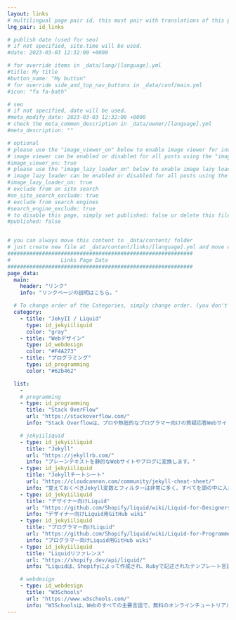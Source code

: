 ```yaml
---
layout: links
# multilingual page pair id, this must pair with translations of this page. (This name must be unique)
lng_pair: id_links

# publish date (used for seo)
# if not specified, site.time will be used.
#date: 2023-03-03 12:32:00 +0000

# for override items in _data/lang/[language].yml
#title: My title
#button_name: "My button"
# for override side_and_top_nav_buttons in _data/conf/main.yml
#icon: "fa fa-bath"

# seo
# if not specified, date will be used.
#meta_modify_date: 2023-03-03 12:32:00 +0000
# check the meta_common_description in _data/owner/[language].yml
#meta_description: ""

# optional
# please use the "image_viewer_on" below to enable image viewer for individual pages or posts (_posts/ or [language]/_posts folders).
# image viewer can be enabled or disabled for all posts using the "image_viewer_posts: true" setting in _data/conf/main.yml.
#image_viewer_on: true
# please use the "image_lazy_loader_on" below to enable image lazy loader for individual pages or posts (_posts/ or [language]/_posts folders).
# image lazy loader can be enabled or disabled for all posts using the "image_lazy_loader_posts: true" setting in _data/conf/main.yml.
#image_lazy_loader_on: true
# exclude from on site search
#on_site_search_exclude: true
# exclude from search engines
#search_engine_exclude: true
# to disable this page, simply set published: false or delete this file
#published: false


# you can always move this content to _data/content/ folder
# just create new file at _data/content/links/[language].yml and move content below.
###########################################################
#                Links Page Data
###########################################################
page_data:
  main:
    header: "リンク"
    info: "リンクページの説明はこちら。"

  # To change order of the Categories, simply change order. (you don't need to change list order.)
  category:
    - title: "JekyII / Liquid"
      type: id_jekyiiliquid
      color: "gray"
    - title: "Webデザイン"
      type: id_webdesign
      color: "#F4A273"
    - title: "プログラミング"
      type: id_programming
      color: "#62b462"

  list:
    -
    # programming
    - type: id_programming
      title: "Stack OverFlow"
      url: "https://stackoverflow.com/"
      info: "Stack Overflowは、プロや熱狂的なプログラマー向けの質疑応答Webサイトです。"

    # jekyiiliquid
    - type: id_jekyiiliquid
      title: "Jekyll"
      url: "https://jekyllrb.com/"
      info: "プレーンテキストを静的なWebサイトやブログに変換します。"
    - type: id_jekyiiliquid
      title: "Jekyllチートシート"
      url: "https://cloudcannon.com/community/jekyll-cheat-sheet/"
      info: "覚えておくべきJekyll変数とフィルターは非常に多く、すべてを頭の中に入れておくのは難しい場合があります。 このチートシートは、Jekyllが実行できるすべてのことのクイックリファレンスとして使えます。"
    - type: id_jekyiiliquid
      title: "デザイナー向けLiquid"
      url: "https://github.com/Shopify/liquid/wiki/Liquid-for-Designers"
      info: "デザイナー向けLiquid用GitHub wiki"
    - type: id_jekyiiliquid
      title: "プログラマー向けLiquid"
      url: "https://github.com/Shopify/liquid/wiki/Liquid-for-Programmers"
      info: "プログラマー向けLiquid用GitHub wiki"
    - type: id_jekyiiliquid
      title: "Liquidリファレンス"
      url: "https://shopify.dev/api/liquid/"
      info: "Liquidは、Shopifyによって作成され、Rubyで記述されたテンプレート言語です。 GitHubでオープンソースプロジェクトとして利用できるようになりました。"

    # webdesign
    - type: id_webdesign
      title: "W3Schools"
      url: "https://www.w3schools.com/"
      info: "W3Schoolsは、Webのすべての主要言語で、無料のオンラインチュートリアル、リファレンス、および演習を提供しています。 HTML、CSS、JavaScript、Python、SQL、Javaなどの人気のあるテーマをカバーしています。"
---
```

